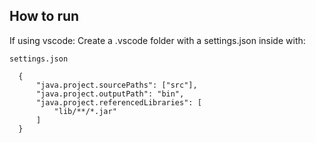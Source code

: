## How to run

If using vscode:
Create a .vscode folder with a settings.json inside with:

`settings.json`

      {
          "java.project.sourcePaths": ["src"],
          "java.project.outputPath": "bin",
          "java.project.referencedLibraries": [
              "lib/**/*.jar"
          ]
      }
